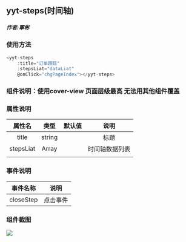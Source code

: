 ## yyt-steps(时间轴)

##### 作者:覃彬
### 使用方法

```javascript
<yyt-steps
	:title="订单跟踪"
	:stepsLiat="dataLiat"
	@onClick="chgPageIndex"></yyt-steps>
```
### 组件说明：使用cover-view 页面层级最高 无法用其他组件覆盖
### 
### 属性说明

|  属性名   | 类型 | 默认值 | 说明 |
| :-------: | :--: | :----: | :--: |
| title   | string  |       | 标题 |
| stepsLiat   |   Array   |   |   时间轴数据列表   |
|           |      |        |      |

### 事件说明

| 事件名称 |   说明   |
| :------: | :------: |
| closeStep  | 点击事件 |

### 组件截图
![](https://pic.cwyyt.cn/upload/img/20200605/0922502250_微信图片_20200605092231.png)